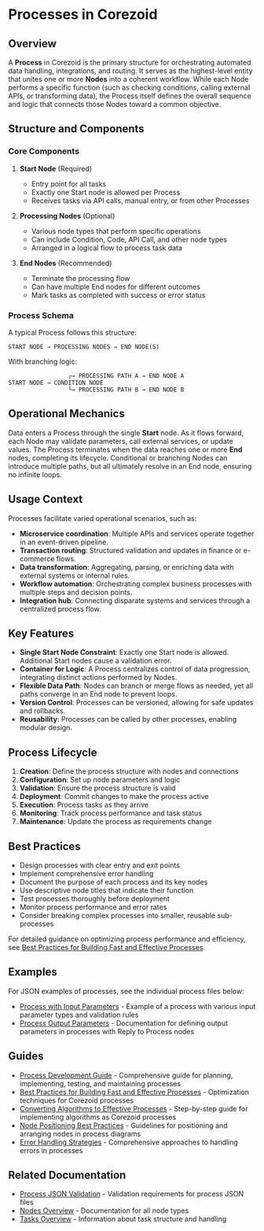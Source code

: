 # Processes in Corezoid

## Overview

A **Process** in Corezoid is the primary structure for orchestrating automated data handling,
integrations, and routing. It serves as the highest-level entity that unites one or more **Nodes**
into a coherent workflow. While each Node performs a specific function (such as checking conditions,
calling external APIs, or transforming data), the Process itself defines the overall sequence and
logic that connects those Nodes toward a common objective.

## Structure and Components

### Core Components

1. **Start Node** (Required)

   - Entry point for all tasks
   - Exactly one Start node is allowed per Process
   - Receives tasks via API calls, manual entry, or from other Processes

2. **Processing Nodes** (Optional)

   - Various node types that perform specific operations
   - Can include Condition, Code, API Call, and other node types
   - Arranged in a logical flow to process task data

3. **End Nodes** (Recommended)
   - Terminate the processing flow
   - Can have multiple End nodes for different outcomes
   - Mark tasks as completed with success or error status

### Process Schema

A typical Process follows this structure:

```
START NODE → PROCESSING NODES → END NODE(S)
```

With branching logic:

```
                 ┌→ PROCESSING PATH A → END NODE A
START NODE → CONDITION NODE
                 └→ PROCESSING PATH B → END NODE B
```

## Operational Mechanics

Data enters a Process through the single **Start** node. As it flows forward, each Node may validate
parameters, call external services, or update values. The Process terminates when the data reaches
one or more **End** nodes, completing its lifecycle. Conditional or branching Nodes can introduce
multiple paths, but all ultimately resolve in an End node, ensuring no infinite loops.

## Usage Context

Processes facilitate varied operational scenarios, such as:

- **Microservice coordination**: Multiple APIs and services operate together in an event-driven
  pipeline.
- **Transaction routing**: Structured validation and updates in finance or e-commerce flows.
- **Data transformation**: Aggregating, parsing, or enriching data with external systems or internal
  rules.
- **Workflow automation**: Orchestrating complex business processes with multiple steps and decision
  points.
- **Integration hub**: Connecting disparate systems and services through a centralized process flow.

## Key Features

- **Single Start Node Constraint**: Exactly one Start node is allowed. Additional Start nodes cause
  a validation error.
- **Container for Logic**: A Process centralizes control of data progression, integrating distinct
  actions performed by Nodes.
- **Flexible Data Path**: Nodes can branch or merge flows as needed, yet all paths converge in an
  End node to prevent loops.
- **Version Control**: Processes can be versioned, allowing for safe updates and rollbacks.
- **Reusability**: Processes can be called by other processes, enabling modular design.

## Process Lifecycle

1. **Creation**: Define the process structure with nodes and connections
2. **Configuration**: Set up node parameters and logic
3. **Validation**: Ensure the process structure is valid
4. **Deployment**: Commit changes to make the process active
5. **Execution**: Process tasks as they arrive
6. **Monitoring**: Track process performance and task status
7. **Maintenance**: Update the process as requirements change

## Best Practices

- Design processes with clear entry and exit points
- Implement comprehensive error handling
- Document the purpose of each process and its key nodes
- Use descriptive node titles that indicate their function
- Test processes thoroughly before deployment
- Monitor process performance and error rates
- Consider breaking complex processes into smaller, reusable sub-processes

For detailed guidance on optimizing process performance and efficiency, see
[Best Practices for Building Fast and Effective Processes](best-practices.md).

## Examples

For JSON examples of processes, see the individual process files below:

- [Process with Input Parameters](process-with-parameters.md) - Example of a process with various
  input parameter types and validation rules
- [Process Output Parameters](process-output-parameters.md) - Documentation for defining output
  parameters in processes with Reply to Process nodes

## Guides

- [Process Development Guide](process-development-guide.md) - Comprehensive guide for planning,
  implementing, testing, and maintaining processes
- [Best Practices for Building Fast and Effective Processes](best-practices.md) - Optimization
  techniques for Corezoid processes
- [Converting Algorithms to Effective Processes](algorithm-to-process-guide.md) - Step-by-step guide
  for implementing algorithms as Corezoid processes
- [Node Positioning Best Practices](node-positioning-best-practices.md) - Guidelines for positioning
  and arranging nodes in process diagrams
- [Error Handling Strategies](error-handling.md) - Comprehensive approaches to handling errors in
  processes

## Related Documentation

- [Process JSON Validation](process-json-validation.md) - Validation requirements for process JSON
  files
- [Nodes Overview](../nodes/README.md) - Documentation for all node types
- [Tasks Overview](../tasks/README.md) - Information about task structure and handling
